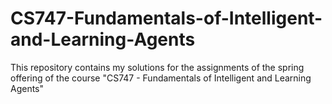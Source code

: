 # CS747-Fundamentals-of-Intelligent-and-Learning-Agents
This repository contains my solutions for the assignments of the spring offering of the course "CS747 - Fundamentals of Intelligent and Learning Agents"
